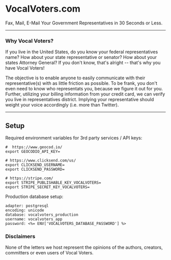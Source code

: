 VocalVoters.com
==========

Fax, Mail, E-Mail Your Government Representatives in 30 Seconds or Less.

------------------------

### Why Vocal Voters?

If you live in the United States, do you know your federal representatives name? How about your state representative or senator? How about your states Attorney General? If you don't know, that's alright -- that's why you have Vocal Voters!

The objective is to enable anyone to easily communicate with their representative(s) with as little friction as possible. To be frank, you don't even need to know who representats you, because we figure it out for you. Further, utilizing your billing information from your credit card, we can verify you live in representatives district. Implying your representative should weight your voice accordingly (i.e. more than Twitter).

------------------------

## Setup

Required environment variables for 3rd party services / API keys:

```
#  https://www.geocod.io/
export GEOCODIO_API_KEY=

# https://www.clicksend.com/us/
export CLICKSEND_USERNAME=
export CLICKSEND_PASSWORD=

# https://stripe.com/
export STRIPE_PUBLISHABLE_KEY_VOCALVOTERS=
export STRIPE_SECRET_KEY_VOCALVOTERS=
```

Production database setup:
```
adapter: postgresql
encoding: unicode
database: vocalvoters_production
username: vocalvoters_app
password: <%= ENV['VOCALVOTERS_DATABASE_PASSWORD'] %>
```

### Disclaimers

None of the letters we host represent the opinions of the authors, creators, committers or even users of Vocal Voters.